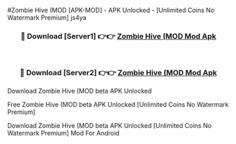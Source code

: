 #Zombie Hive (MOD [APK-MOD] - APK Unlocked - [Unlimited Coins No Watermark Premium] js4ya



<div align="center">

<h3>🔴 Download [Server1] 👉👉 <a href="https://momento.my/?title=Zombie_Hive_(MOD">Zombie Hive (MOD Mod Apk</a></h3><br>

<h3>🔴 Download [Server2] 👉👉 <a href="https://momento.my/?title=Zombie_Hive_(MOD">Zombie Hive (MOD Mod Apk</a></h3>
</div>



Download Zombie Hive (MOD beta APK Unlocked

Free Zombie Hive (MOD beta APK Unlocked [Unlimited Coins No Watermark Premium]

Download Zombie Hive (MOD beta APK Unlocked [Unlimited Coins No Watermark Premium] Mod For Android
